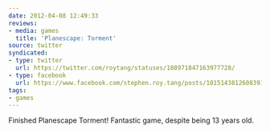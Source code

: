 ```yaml
---
date: 2012-04-08 12:49:33
reviews:
- media: games
  title: 'Planescape: Torment'
source: twitter
syndicated:
- type: twitter
  url: https://twitter.com/roytang/statuses/188971847163977728/
- type: facebook
  url: https://www.facebook.com/stephen.roy.tang/posts/10151438126083912
tags:
- games
---
```


Finished Planescape Torment! Fantastic game, despite being 13 years old.